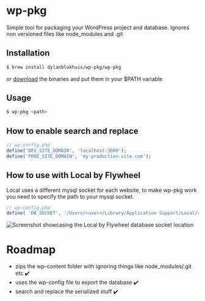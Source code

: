 # wp-pkg

Simple tool for packaging your WordPress project and database. Ignores non versioned files like node_modules and .git

## Installation

```bash
$ brew install dylanblokhuis/wp-pkg/wp-pkg
```

or [download](https://github.com/dylanblokhuis/wp-pkg/releases) the binaries and put them in your $PATH variable

## Usage

```bash
$ wp-pkg <path>
```

## How to enable search and replace

```php
// wp-config.php
define('DEV_SITE_DOMAIN', 'localhost:3000');
define('PROD_SITE_DOMAIN', 'my-production-site.com');
```

## How to use with Local by Flywheel

Local uses a different mysql socket for each website, to make wp-pkg work you need to specify the path to your mysql socket.

```php
// wp-config.php
define( 'DB_SOCKET', '/Users/<user>/Library/Application Support/Local/run/<site_id>/mysql/mysqld.sock' );
```

<img src="https://i.imgur.com/b3Gpu6b.png" alt="Screenshot showcasing the Local by Flywheel database socket location">

# Roadmap

- zips the wp-content folder with ignoring things like node_modules/.git etc ✔️
- uses the wp-config file to export the database ✔️
- search and replace the serialized stuff ✔️
